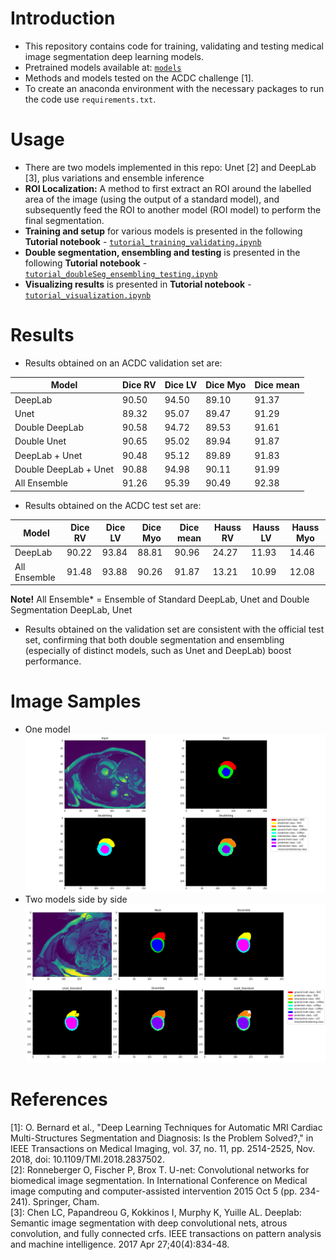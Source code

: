 # Introduction

- This repository contains code for training, validating and testing medical image segmentation deep learning models.
- Pretrained models available at: [`models`](https://drive.google.com/drive/folders/1zAhlzh7EiQyU3chBUDn4GzzYxaE0ZXYB?usp=sharing)
- Methods and models tested on the ACDC challenge [1].
- To create an anaconda environment with the necessary packages to run the code use `requirements.txt`.

# Usage

- There are two models implemented in this repo: Unet [2] and DeepLab [3], plus variations and ensemble inference
- **ROI Localization:** A method to first extract an ROI around the labelled area of the image (using the output of a standard model), and subsequently feed the ROI to another model (ROI model) to perform the final segmentation.
- **Training and setup** for various models is presented in the following **Tutorial notebook** - [`tutorial_training_validating.ipynb`](https://github.com/RonaldGalea/imATFIB/blob/master/tutorial_training_validating.ipynb)
- **Double segmentation, ensembling and testing** is presented in the following **Tutorial notebook** - [`tutorial_doubleSeg_ensembling_testing.ipynb`](https://github.com/RonaldGalea/imATFIB/blob/master/tutorial_doubleSeg_ensembling_testing.ipynb)
- **Visualizing results** is presented in **Tutorial notebook** - [`tutorial_visualization.ipynb`](https://github.com/RonaldGalea/imATFIB/blob/master/tutorial_visualization.ipynb)

# Results

- Results obtained on an ACDC validation set are:

Model | Dice RV | Dice LV | Dice Myo | Dice mean
--- |--- |--- |--- |---
DeepLab    |90.50| 94.50 | 89.10  | 91.37
Unet     |89.32| 95.07 | 89.47  | 91.29
Double DeepLab    |90.58| 94.72 | 89.53  | 91.61
Double Unet     |90.65  | 95.02 | 89.94  | 91.87
DeepLab + Unet    |90.48| 95.12 | 89.89  | 91.83
Double DeepLab + Unet     |90.88| 94.98 | 90.11  | 91.99
All Ensemble    |91.26| 95.39 | 90.49  | 92.38

- Results obtained on the ACDC test set are:

Model | Dice RV | Dice LV | Dice Myo | Dice mean | Hauss RV | Hauss LV | Hauss Myo
--- |--- |--- |--- |--- |--- |--- |---
DeepLab    |90.22| 93.84 | 88.81  | 90.96  | 24.27 | 11.93 | 14.46 |
All Ensemble     |91.48| 93.88 | 90.26  | 91.87  | 13.21 | 10.99 | 12.08 |

**Note!**
All Ensemble* = Ensemble of Standard DeepLab, Unet and Double Segmentation DeepLab, Unet

- Results obtained on the validation set are consistent with the official test set, confirming that both double segmentation and ensembling (especially of distinct models, such as Unet and DeepLab) boost performance.

# Image Samples

- One model
![Sample one model](https://github.com/RonaldGalea/imATFIB/blob/master/sample.png)
- Two models side by side
![Sample side by side](https://github.com/RonaldGalea/imATFIB/blob/master/sample_2_models.png)

# References

[1]: O. Bernard et al., "Deep Learning Techniques for Automatic MRI Cardiac Multi-Structures Segmentation and Diagnosis: Is the Problem Solved?," in IEEE Transactions on Medical Imaging, vol. 37, no. 11, pp. 2514-2525, Nov. 2018, doi: 10.1109/TMI.2018.2837502.<br/>
[2]: Ronneberger O, Fischer P, Brox T. U-net: Convolutional networks for biomedical image segmentation. In International Conference on Medical image computing and computer-assisted intervention 2015 Oct 5 (pp. 234-241). Springer, Cham.<br/>
[3]: Chen LC, Papandreou G, Kokkinos I, Murphy K, Yuille AL. Deeplab: Semantic image segmentation with deep convolutional nets, atrous convolution, and fully connected crfs. IEEE transactions on pattern analysis and machine intelligence. 2017 Apr 27;40(4):834-48.<br/>
